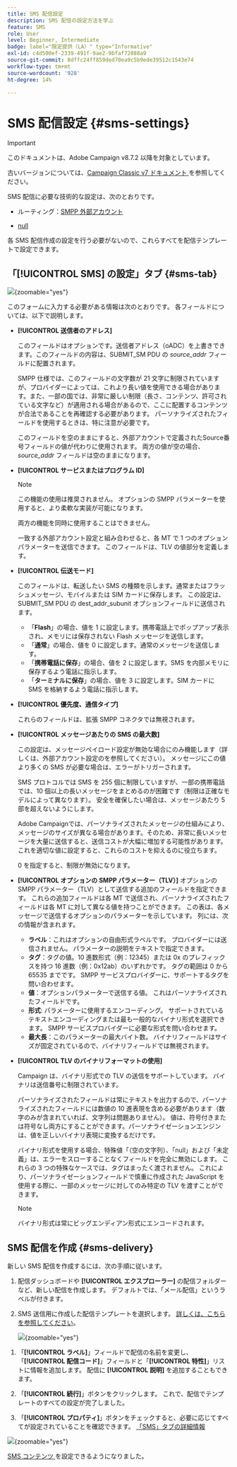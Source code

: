 ```yaml
---
title: SMS 配信設定
description: SMS 配信の設定方法を学ぶ
feature: SMS
role: User
level: Beginner, Intermediate
badge: label="限定提供（LA）" type="Informative"
exl-id: c4d500ef-2339-491f-9ae2-9bfaf72088a9
source-git-commit: 8dffc24ff859ded70ea9c5b9ede39512c1543e74
workflow-type: tm+mt
source-wordcount: '928'
ht-degree: 14%

---
```


# SMS 配信設定 {#sms-settings}

>[!IMPORTANT]
>
>このドキュメントは、Adobe Campaign v8.7.2 以降を対象としています。
>
>古いバージョンについては、[Campaign Classic v7 ドキュメント ](https://experienceleague.adobe.com/en/docs/campaign-classic/using/sending-messages/sending-messages-on-mobiles/sms-set-up/sms-set-up) を参照してください。

SMS 配信に必要な技術的な設定は、次のとおりです。

* ルーティング：[SMPP 外部アカウント ](smpp-external-account.md#smpp-connection-settings)

* [null ](#sms-tab)

各 SMS 配信作成の設定を行う必要がないので、これらすべてを配信テンプレートで設定できます。

## 「**[!UICONTROL SMS]** の設定」タブ {#sms-tab}

![](assets/send_settings.png){zoomable="yes"}

このフォームに入力する必要がある情報は次のとおりです。 各フィールドについては、以下で説明します。

* **[!UICONTROL 送信者のアドレス]**

  このフィールドはオプションです。送信者アドレス（oADC）を上書きできます。このフィールドの内容は、SUBMIT_SM PDU の *source_addr* フィールドに配置されます。

  SMPP 仕様では、このフィールドの文字数が 21 文字に制限されていますが、プロバイダーによっては、これより長い値を使用できる場合があります。また、一部の国では、非常に厳しい制限（長さ、コンテンツ、許可されている文字など）が適用される場合があるので、ここに配置するコンテンツが合法であることを再確認する必要があります。 パーソナライズされたフィールドを使用するときは、特に注意が必要です。

  このフィールドを空のままにすると、外部アカウントで定義されたSource番号フィールドの値が代わりに使用されます。 両方の値が空の場合、*source_addr* フィールドは空のままになります。

* **[!UICONTROL サービスまたはプログラム ID]**

  >[!NOTE]
  >
  >この機能の使用は推奨されません。 オプションの SMPP パラメーターを使用すると、より柔軟な実装が可能になります。
  >
  >両方の機能を同時に使用することはできません。

  一致する外部アカウント設定と組み合わせると、各 MT で 1 つのオプションパラメーターを送信できます。 このフィールドは、TLV の値部分を定義します。

* **[!UICONTROL 伝送モード]**

  このフィールドは、転送したい SMS の種類を示します。通常またはフラッシュメッセージ、モバイルまたは SIM カードに保存します。 この設定は、SUBMIT_SM PDU の dest_addr_subunit オプションフィールドに送信されます。

   * 「**Flash**」の場合、値を 1 に設定します。携帯電話上でポップアップ表示され、メモリには保存されない Flash メッセージを送信します。
   * 「**通常**」の場合、値を 0 に設定します。通常のメッセージを送信します。
   * 「**携帯電話に保存**」の場合、値を 2 に設定します。SMS を内部メモリに保存するよう電話に指示します。
   * 「**ターミナルに保存**」の場合、値を 3 に設定します。SIM カードに SMS を格納するよう電話に指示します。

* **[!UICONTROL 優先度、通信タイプ]**

  これらのフィールドは、拡張 SMPP コネクタでは無視されます。

* **[!UICONTROL メッセージあたりの SMS の最大数]**

  この設定は、メッセージペイロード設定が無効な場合にのみ機能します（詳しくは、外部アカウント設定のを参照してください）。 メッセージにこの値より多くの SMS が必要な場合は、エラーがトリガーされます。

  SMS プロトコルでは SMS を 255 個に制限していますが、一部の携帯電話では、10 個以上の長いメッセージをまとめるのが困難です（制限は正確なモデルによって異なります）。 安全を確保したい場合は、メッセージあたり 5 部を超えないようにします。

  Adobe Campaignでは、パーソナライズされたメッセージの仕組みにより、メッセージのサイズが異なる場合があります。そのため、非常に長いメッセージを大量に送信すると、送信コストが大幅に増加する可能性があります。これを適切な値に設定すると、これらのコストを抑えるのに役立ちます。

  0 を指定すると、制限が無効になります。

* **[!UICONTROL オプションの SMPP パラメーター（TLV）]**
オプションの SMPP パラメーター（TLV）として送信する追加のフィールドを指定できます。 これらの追加フィールドは各 MT で送信され、パーソナライズされたフィールドは各 MT に対して異なる値を持つことができます。
この表は、各メッセージで送信するオプションのパラメーターを示しています。 列には、次の情報が含まれます。
   * **ラベル**：これはオプションの自由形式ラベルです。 プロバイダーには送信されません。 パラメーターの説明をテキストで指定できます。
   * **タグ**：タグの値。10 進数形式（例：12345）または 0x のプレフィックスを持つ 16 進数（例：0x12ab）のいずれかです。 タグの範囲は 0 から 65535 までです。 SMPP サービスプロバイダーに、サポートするタグを問い合わせます。
   * **値**：オプションパラメーターで送信する値。 これはパーソナライズされたフィールドです。
   * **形式**: パラメーターに使用するエンコーディング。 サポートされているテキストエンコーディングまたは最も一般的なバイナリ形式を選択できます。 SMPP サービスプロバイダーに必要な形式を問い合わせます。
   * **最大長**：このパラメーターの最大バイト数。 バイナリフィールドはサイズが固定されているので、バイナリフィールドでは無視されます。

* **[!UICONTROL TLV のバイナリフォーマットの使用]**

  Campaign は、バイナリ形式での TLV の送信をサポートしています。 バイナリは送信番号に制限されています。

  パーソナライズされたフィールドは常にテキストを出力するので、パーソナライズされたフィールドには数値の 10 進表現を含める必要があります（数字のみが含まれていれば、文字列は問題ありません）。 値は、符号付きまたは符号なし両方にすることができます。パーソナライゼーションエンジンは、値を正しいバイナリ表現に変換するだけです。

  バイナリ形式を使用する場合、特殊値「（空の文字列）、「null」および「未定義」は、エラーをスローすることなくフィールドを完全に無効にします。 これらの 3 つの特殊なケースでは、タグはまったく渡されません。 これにより、パーソナライゼーションフィールドで慎重に作成された JavaScript を使用する際に、一部のメッセージに対してのみ特定の TLV を渡すことができます。

  >[!NOTE]
  >
  >バイナリ形式は常にビッグエンディアン形式にエンコードされます。

## SMS 配信を作成 {#sms-delivery}

新しい SMS 配信を作成するには、次の手順に従います。

1. 配信ダッシュボードや **[!UICONTROL エクスプローラー]** の配信フォルダーなど、新しい配信を作成します。  デフォルトでは、「メール配信」というラベルが付きます。

1. SMS 送信用に作成した配信テンプレートを選択します。 [詳しくは、こちらを参照してください](sms-mid-sourcing.md#sms-delivery-template)。

   ![](assets/sms_create.png){zoomable="yes"}

<!-- * For standalone instance,  [learn more here](sms-standalone-instance.md#sms-delivery-template).
* For mid-sourcing infrastructure, -->

1. 「**[!UICONTROL ラベル]**」フィールドで配信の名前を変更し、「**[!UICONTROL 配信コード]**」フィールドと「**[!UICONTROL 特性]**」リストに情報を追加します。 配信に **[!UICONTROL 説明]** を追加することもできます。

1. 「**[!UICONTROL 続行]**」ボタンをクリックします。 これで、配信でテンプレートのすべての設定が完了しました。

1. 「**[!UICONTROL プロパティ]**」ボタンをチェックすると、必要に応じてすべてが設定されていることを確認できます。 [ 「SMS」タブの詳細情報 ](#sms-tab)

![](assets/sms_settings.png){zoomable="yes"}

[SMS コンテンツ ](sms-content.md) を設定できるようになりました。
